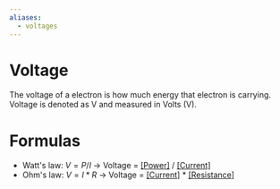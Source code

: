 ```yaml
---
aliases:
  - voltages
---
```

# Voltage
The voltage of a electron is how much energy that electron is carrying. Voltage is denoted as V and measured in Volts (V).

# Formulas
- Watt's law: $V = P / I$ -> Voltage = [[Power]]([[Watt|watts]]) / [[Current]]([[ampere]])
- Ohm's law: $V = I * R$ -> Voltage = [[Current]]([[ampere]]) * [[Resistance]]([[Ohm|Ohms]])